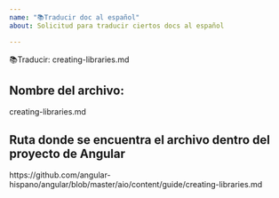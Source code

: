 ```yaml
---
name: "📚Traducir doc al español"
about: Solicitud para traducir ciertos docs al español

---
```


📚Traducir:  <!-- ✍️ editar: -->  creating-libraries.md

<!--🔅🔅🔅🔅🔅🔅🔅🔅🔅🔅🔅🔅🔅🔅🔅🔅🔅🔅🔅🔅🔅🔅🔅🔅🔅🔅🔅🔅🔅🔅🔅

Traducción de la documentación oficial de Angular a español

🔅🔅🔅🔅🔅🔅🔅🔅🔅🔅🔅🔅🔅🔅🔅🔅🔅🔅🔅🔅🔅🔅🔅🔅🔅🔅🔅🔅🔅🔅🔅🔅🔅-->


## Nombre del archivo:
<!-- ✍️ editar: --> creating-libraries.md


## Ruta donde se encuentra el archivo dentro del proyecto de Angular

<!-- ✍️ editar: -->  https://github.com/angular-hispano/angular/blob/master/aio/content/guide/creating-libraries.md